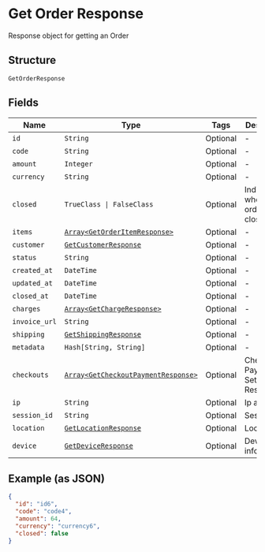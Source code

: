 
# Get Order Response

Response object for getting an Order

## Structure

`GetOrderResponse`

## Fields

| Name | Type | Tags | Description |
|  --- | --- | --- | --- |
| `id` | `String` | Optional | - |
| `code` | `String` | Optional | - |
| `amount` | `Integer` | Optional | - |
| `currency` | `String` | Optional | - |
| `closed` | `TrueClass \| FalseClass` | Optional | Indicates whether the order is closed |
| `items` | [`Array<GetOrderItemResponse>`](../../doc/models/get-order-item-response.md) | Optional | - |
| `customer` | [`GetCustomerResponse`](../../doc/models/get-customer-response.md) | Optional | - |
| `status` | `String` | Optional | - |
| `created_at` | `DateTime` | Optional | - |
| `updated_at` | `DateTime` | Optional | - |
| `closed_at` | `DateTime` | Optional | - |
| `charges` | [`Array<GetChargeResponse>`](../../doc/models/get-charge-response.md) | Optional | - |
| `invoice_url` | `String` | Optional | - |
| `shipping` | [`GetShippingResponse`](../../doc/models/get-shipping-response.md) | Optional | - |
| `metadata` | `Hash[String, String]` | Optional | - |
| `checkouts` | [`Array<GetCheckoutPaymentResponse>`](../../doc/models/get-checkout-payment-response.md) | Optional | Checkout Payment Settings Response |
| `ip` | `String` | Optional | Ip address |
| `session_id` | `String` | Optional | Session id |
| `location` | [`GetLocationResponse`](../../doc/models/get-location-response.md) | Optional | Location |
| `device` | [`GetDeviceResponse`](../../doc/models/get-device-response.md) | Optional | Device's informations |

## Example (as JSON)

```json
{
  "id": "id6",
  "code": "code4",
  "amount": 64,
  "currency": "currency6",
  "closed": false
}
```

